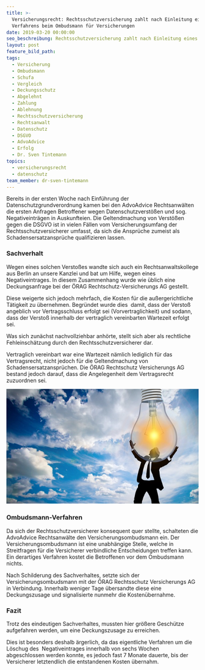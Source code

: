 ```yaml
---
title: >-
  Versicherungsrecht: Rechtsschutzversicherung zahlt nach Einleitung eines
  Verfahrens beim Ombudsmann für Versicherungen
date: 2019-03-20 00:00:00
seo_beschreibung: Rechtsschutzversicherung zahlt nach Einleitung eines Ombudsmannverfahrens
layout: post
feature_bild_path:
tags:
  - Versicherung
  - Ombudsmann
  - Schufa
  - Vergleich
  - Deckungsschutz
  - Abgelehnt
  - Zahlung
  - Ablehnung
  - Rechtsschutzversicherung
  - Rechtsanwalt
  - Datenschutz
  - DSGVO
  - AdvoAdvice
  - Erfolg
  - Dr. Sven Tintemann
topics:
  - versicherungsrecht
  - datenschutz
team_member: dr-sven-tintemann
---
```


Bereits in der ersten Woche nach Einf&uuml;hrung der Datenschutzgrundverordnung kamen bei den AdvoAdvice Rechtsanw&auml;lten die ersten Anfragen Betroffener wegen Datenschutzverst&ouml;&szlig;en und sog. Negativeintr&auml;gen in Auskunfteien. Die Geltendmachung von Verst&ouml;&szlig;en gegen die DSGVO ist in vielen F&auml;llen vom Versicherungsumfang der Rechtsschutzversicherer umfasst, da sich die Anspr&uuml;che zumeist als Schadensersatzanspr&uuml;che qualifizieren lassen.

### Sachverhalt&nbsp;

Wegen eines solchen Versto&szlig;es wandte sich auch ein Rechtsanwaltskollege aus Berlin an unsere Kanzlei und bat um Hilfe, wegen eines Negativeintrages. In diesem Zusammenhang wurde wie &uuml;blich eine Deckungsanfrage bei der &Ouml;RAG Rechtschutz-Versicherungs AG gestellt.

Diese weigerte sich jedoch mehrfach, die Kosten f&uuml;r die au&szlig;ergerichtliche T&auml;tigkeit zu &uuml;bernehmen. Begr&uuml;ndet wurde dies&nbsp; damit, dass der Versto&szlig; angeblich vor Vertragsschluss erfolgt sei (Vorvertraglichkeit) und sodann, dass der Versto&szlig; innerhalb der vertraglich vereinbarten Wartezeit erfolgt sei.

Was sich zun&auml;chst nachvollziehbar anh&ouml;rte, stellt sich aber als rechtliche Fehleinsch&auml;tzung durch den Rechtsschutzversicherer dar.

Vertraglich vereinbart war eine Wartezeit n&auml;mlich lediglich f&uuml;r das Vertragsrecht, nicht jedoch f&uuml;r die Geltendmachung von Schadensersatzanspr&uuml;chen. Die &Ouml;RAG Rechtschutz Versicherungs AG bestand jedoch darauf, dass die Angelegenheit dem Vertragsrecht zuzuordnen sei.&nbsp;

![](/uploads/person-3062271-640-2.jpg)

### Ombudsmann-Verfahren

Da sich der Rechtsschutzversicherer konsequent quer stellte, schalteten die AdvoAdvice Rechtsanw&auml;lte den Versicherungsombudsmann ein. Der Versicherungsombudsmann ist eine unabh&auml;ngige Stelle, welche in Streitfragen f&uuml;r die Versicherer verbindliche Entscheidungen treffen kann. Ein derartiges Verfahren kostet die Betroffenen vor dem Ombudsmann nichts.&nbsp;

Nach Schilderung des Sachverhaltes, setzte sich der Versicherungsombudsmann mit der &Ouml;RAG Rechtsschutz Versicherungs AG in Verbindung. Innerhalb weniger Tage &uuml;bersandte diese eine Deckungszusage und signalisierte nunmehr die Kosten&uuml;bernahme.&nbsp;

### Fazit

Trotz des eindeutigen Sachverhaltes, mussten hier gr&ouml;&szlig;ere Gesch&uuml;tze aufgefahren werden, um eine Deckungszusage zu erreichen.

Dies ist besonders deshalb &auml;rgerlich, da das eigentliche Verfahren um die L&ouml;schug des&nbsp; Negativeintrages innerhalb von sechs Wochen abgeschlossen werden konnte, es jedoch fast 7 Monate dauerte, bis der Versicherer letztendlich die entstandenen Kosten &uuml;bernahm.&nbsp;

&nbsp;